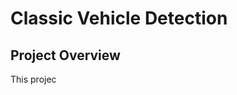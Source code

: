 # Classic Vehicle Detection

## Project Overview

This projec
<!--stackedit_data:
eyJoaXN0b3J5IjpbLTEwMTY2Mzc0MDRdfQ==
-->
